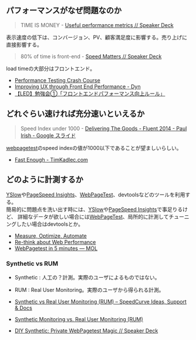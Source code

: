
## パフォーマンスがなぜ問題なのか

> TIME IS MONEY - [Useful performance metrics // Speaker Deck](https://speakerdeck.com/benschwarz/useful-performance-metrics)

表示速度の低下は、コンバージョン、PV、顧客満足度に影響する。売り上げに直接影響する。  

> 80% of time is front-end - [Speed Matters // Speaker Deck](https://speakerdeck.com/zeman/speed-matters)

load timeの大部分はフロントエンド。


  - [Performance Testing Crash Course ](http://www.slideshare.net/appdynamics/performance-testing-crash-course)
  - [Improving UX through Front End Performance - Dyn](http://dyn.com/webperf/)
  - [【LED】勉強会①「フロントエンドパフォーマンス向上ルール」](http://www.slideshare.net/itosho/led-study001)



## どれぐらい速ければ充分速いといえるか

> Speed Index under 1000 - [Delivering The Goods - Fluent 2014 - Paul Irish - Google スライド](https://docs.google.com/presentation/d/1MtDBNTH1g7CZzhwlJ1raEJagA8qM3uoV7ta6i66bO2M/present?slide=id.g3eb97ca8f_1860)

[webpagetest](http://www.webpagetest.org/)のspeed indexの値が1000以下であることが望ましいらしい。


- [Fast Enough - TimKadlec.com](http://timkadlec.com/2014/01/fast-enough/)


## どのように計測するか

[YSlow](http://yslow.org/)や[PageSpeed Insights](https://developers.google.com/speed/pagespeed/insights/)、[WebPageTest](http://www.webpagetest.org/)、devtoolsなどのツールを利用する。  
簡易的に問題点を洗い出す時には、[YSlow](http://yslow.org/)や[PageSpeed Insights](https://developers.google.com/speed/pagespeed/insights/)で事足りるけど、
詳細なデータが欲しい場合には[WebPageTest](http://www.webpagetest.org/)、局所的に計測してチューニングしたい場合はdevtoolsとか。

- [Measure, Optimize, Automate](http://ponyfoo.com/articles/measure-optimize-automate)
- [Re-think about Web Performance](http://www.slideshare.net/1000ch/re-think-aboutwebperformance)
- [WebPagetest in 5 minutes — MOL](http://t32k.me/mol/log/webpagetest-5-minutes/)


### Synthetic vs RUM

- Synthetic : 人工の？計測。実際のユーザによるものではない。
- RUM : Real User Monitoring。実際のユーザから得られる計測。


- [Synthetic vs Real User Monitoring (RUM) – SpeedCurve Ideas, Support & Docs](https://speedcurve.uservoice.com/knowledgebase/articles/355134-synthetic-vs-real-user-monitoring-rum)
- [Synthetic Monitoring vs. Real User Monitoring (RUM)](https://www.apicasystem.com/blog/2014/11/19/synthetic-monitoring-vs-real-user-monitoring-rum-use/)
- [DIY Synthetic: Private WebPagetest Magic // Speaker Deck](https://speakerdeck.com/jklein/diy-synthetic-private-webpagetest-magic)

